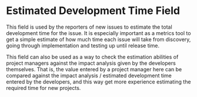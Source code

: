 # Estimated Development Time Field

This field is used by the reporters of new issues to estimate the total
development time for the issue. It is especially important as a metrics tool to
get a simple estimate of how much time each issue will take from discovery,
going through implementation and testing up until release time.

This field can also be used as a way to check the estimation abilities of
project managers against the impact analysis given by the developers themselves.
That is, the value entered by a project manager here can be compared against the
impact analysis / estimated development time entered by the developers, and this
way get more experience estimating the required time for new projects.
